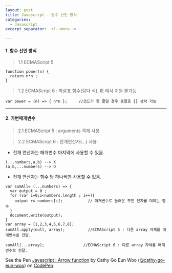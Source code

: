 ```yaml
---
layout: post
title: Javascript - 함수 선언 방식
categories:
  - Javascript
excerpt_separator:  <!--more-->

---
```


#### 1. 함수 선언 방식

> 1.1 ECMAScript 5

```
function power(n) {
  return n*n ;
}
```

> 1.2 ECMAScript 6 : 화살표 함수(람다 식), IE 에서 지원 불가능

```
var power = (n) => { n*n }; 	//코드가 한 줄일 경우 중괄호 {} 생략 가능
```

---

#### 2. 가변매개변수

> 2.1 ECMAScript 5 : arguments 객체 사용

> 2.2 ECMAScript 6 : 전개연산자(...) 사용

- 전개 연산자는 매개변수 마지막에 사용할 수 있음.

```
(...numbers,a,b) --> X
(a,b,...numbers) --> O
```

- 전개 연산자는 함수 당 하나씩만 사용할 수 있음.

```
var sumAll= (...numbers) => {
  var output = 0 ;
  for (var i=0;i<numbers.length ; i++){
    output += numbers[i];			// 매개변수로 들어온 모든 인자를 더하는 함수
  }
  document.write(output);
}
var array = [1,2,3,4,5,6,7,8];
sumAll.apply(null, array);  		//ECMAScript 5 : 다른 array 자체를 매개변수로 전달.

sumAll(...array); 				  //ECMAScript 6 : 다른 array 자체를 매개변수로 전달.
```

<p data-height="541" data-theme-id="0" data-slug-hash="KBqqdj" data-default-tab="js" data-user="cathy-go-eun-woo" data-pen-title="Javascript : Arrow function" class="codepen">See the Pen <a href="https://codepen.io/cathy-go-eun-woo/pen/KBqqdj/">Javascript : Arrow function</a> by Cathy Go Eun Woo (<a href="https://codepen.io/cathy-go-eun-woo">@cathy-go-eun-woo</a>) on <a href="https://codepen.io">CodePen</a>.</p>
<script src="https://static.codepen.io/assets/embed/ei.js"> </script>
